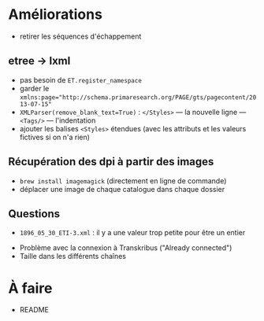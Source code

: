 # Améliorations

* retirer les séquences d'échappement

## etree -> lxml

* pas besoin de `ET.register_namespace`
* garder le `xmlns:page="http://schema.primaresearch.org/PAGE/gts/pagecontent/2013-07-15"`
* `XMLParser(remove_blank_text=True)` : `</Styles>` &mdash; la nouvelle ligne &mdash; `<Tags/>` &mdash; l'indentation
* ajouter les balises `<Styles>` étendues (avec les attributs et les valeurs fictives si on n'a rien) 

## Récupération des dpi à partir des images 

* `brew install imagemagick` (directement en ligne de commande)
* déplacer une image de chaque catalogue dans chaque dossier 

## Questions

* `1896_05_30_ETI-3.xml` : il y a une valeur trop petite pour être un entier 
- Problème avec la connexion à Transkribus ("Already connected")
- Taille dans les différents chaînes 

# À faire

* README
